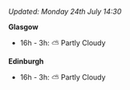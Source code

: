 *Updated: Monday 24th July 14:30*

**Glasgow**

* 16h - 3h: :partly_sunny: Partly Cloudy

**Edinburgh**

* 16h - 3h: :partly_sunny: Partly Cloudy
